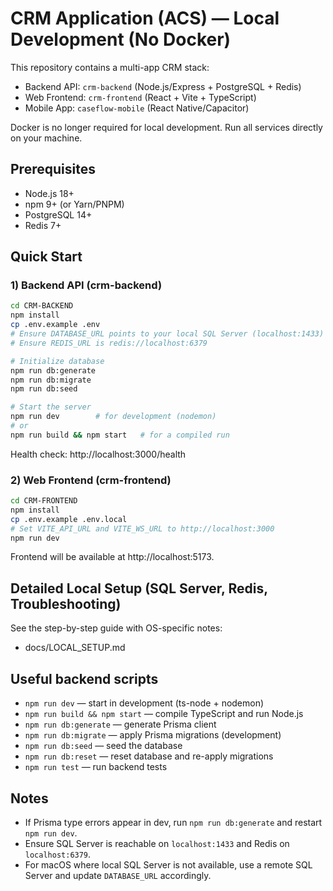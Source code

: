 # CRM Application (ACS) — Local Development (No Docker)

This repository contains a multi-app CRM stack:

- Backend API: `crm-backend` (Node.js/Express + PostgreSQL + Redis)
- Web Frontend: `crm-frontend` (React + Vite + TypeScript)
- Mobile App: `caseflow-mobile` (React Native/Capacitor)

Docker is no longer required for local development. Run all services directly on your machine.

## Prerequisites

- Node.js 18+
- npm 9+ (or Yarn/PNPM)
- PostgreSQL 14+
- Redis 7+

## Quick Start

### 1) Backend API (crm-backend)

```bash
cd CRM-BACKEND
npm install
cp .env.example .env
# Ensure DATABASE_URL points to your local SQL Server (localhost:1433)
# Ensure REDIS_URL is redis://localhost:6379

# Initialize database
npm run db:generate
npm run db:migrate
npm run db:seed

# Start the server
npm run dev        # for development (nodemon)
# or
npm run build && npm start   # for a compiled run
```

Health check: http://localhost:3000/health

### 2) Web Frontend (crm-frontend)

```bash
cd CRM-FRONTEND
npm install
cp .env.example .env.local
# Set VITE_API_URL and VITE_WS_URL to http://localhost:3000
npm run dev
```

Frontend will be available at http://localhost:5173.

## Detailed Local Setup (SQL Server, Redis, Troubleshooting)

See the step-by-step guide with OS-specific notes:

- docs/LOCAL_SETUP.md

## Useful backend scripts

- `npm run dev` — start in development (ts-node + nodemon)
- `npm run build && npm start` — compile TypeScript and run Node.js
- `npm run db:generate` — generate Prisma client
- `npm run db:migrate` — apply Prisma migrations (development)
- `npm run db:seed` — seed the database
- `npm run db:reset` — reset database and re-apply migrations
- `npm run test` — run backend tests

## Notes

- If Prisma type errors appear in dev, run `npm run db:generate` and restart `npm run dev`.
- Ensure SQL Server is reachable on `localhost:1433` and Redis on `localhost:6379`.
- For macOS where local SQL Server is not available, use a remote SQL Server and update `DATABASE_URL` accordingly.

